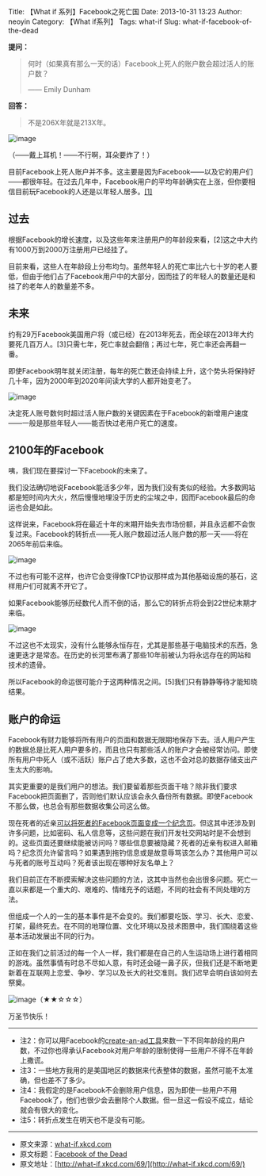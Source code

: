 Title: 【What if 系列】Facebook之死亡国
Date: 2013-10-31 13:23
Author: neoyin
Category: 【What if系列】
Tags: what-if
Slug: what-if-facebook-of-the-dead

**提问：**

> 何时（如果真有那么一天的话）Facebook上死人的账户数会超过活人的账户数？
>
> —— Emily Dunham

**回答：**

> 不是206X年就是213X年。

![image](http://b.hiphotos.bdimg.com/album/s%3D550%3Bq%3D90%3Bc%3Dxiangce%2C100%2C100/sign=abe34096d63f8794d7ff482be2207fc9/d788d43f8794a4c244b844050cf41bd5ad6e3900.jpg?referer=3ae9eeeef536afc3571b0a55871e&x=.jpg)

（——戴上耳机！——不行啊，耳朵要炸了！）

目前Facebook上死人账户并不多。这主要是因为Facebook——以及它的用户们——都很年轻。在过去几年中，Facebook用户的平均年龄确实在上涨，但你要相信目前玩Facebook的人还是以年轻人居多。[[1]](http://www.emarketer.com/Article/Twitter-Use-Drives-Up-LinkedIn-Stalls-UK/1009796)

<!--more-->

**过去**
--------

根据Facebook的增长速度，以及这些年来注册用户的年龄段来看，[2]这之中大约有1000万到2000万注册用户已经挂了。

目前来看，这些人在年龄段上分布均匀。虽然年轻人的死亡率比六七十岁的老人要低，但由于他们占了Facebook用户中的大部分，因而挂了的年轻人的数量还是和挂了的老年人的数量差不多。

**未来**
--------

约有29万Facebook美国用户将（或已经）在2013年死去，而全球在2013年大约要死几百万人。[3]只需七年，死亡率就会翻倍；再过七年，死亡率还会再翻一番。

即使Facebook明年就关闭注册，每年的死亡数还会持续上升，这个势头将保持好几十年，因为2000年到2020年间读大学的人都开始变老了。

![image](http://c.hiphotos.bdimg.com/album/s%3D550%3Bq%3D90%3Bc%3Dxiangce%2C100%2C100/sign=52b7edf256e736d15c138c0dab6b3eff/7aec54e736d12f2e53810d4e4dc2d5628535681c.jpg?referer=59670a9cd358ccbf42ab810ac8f2&x=.jpg)

决定死人账号数何时超过活人账户数的关键因素在于Facebook的新增用户速度——一般是那些年轻人——能否快过老用户死亡的速度。

**2100年的Facebook**
--------------------

咦，我们现在要探讨一下Facebook的未来了。

我们没法确切地说Facebook能活多少年，因为我们没有类似的经验。大多数网站都是短时间内大火，然后慢慢地埋没于历史的尘埃之中，因而Facebook最后的命运也会是如此。

这样说来，Facebook将在最近十年的末期开始失去市场份额，并且永远都不会恢复过来。Facebook的转折点——死人账户数超过活人账户数的那一天——将在2065年前后来临。

![image](http://d.hiphotos.bdimg.com/album/s%3D550%3Bq%3D90%3Bc%3Dxiangce%2C100%2C100/sign=e0eafb3c4d4a20a4351e3cc2a069e91f/6c224f4a20a44623aa0b064c9a22720e0df3d7df.jpg?referer=96d6504212385343d5d8b31111b5&x=.jpg)

不过也有可能不这样，也许它会变得像TCP协议那样成为其他基础设施的基石，这样用户们可就离不开它了。

如果Facebook能够历经数代人而不倒的话，那么它的转折点将会到22世纪末期才来临。

![image](http://b.hiphotos.bdimg.com/album/s%3D550%3Bq%3D90%3Bc%3Dxiangce%2C100%2C100/sign=f30564cd552c11dfdad1bf26531c13ed/f3d3572c11dfa9ec1bcff53960d0f703918fc13f.jpg?referer=c0d34fe7d52a60590b07d52a2fd5&x=.jpg)

不过这也不太现实，没有什么能够永恒存在，尤其是那些基于电脑技术的东西，急速更迭才是常态。在历史的长河里布满了那些10年前被认为将永远存在的网站和技术的遗骨。

所以Facebook的命运很可能介于这两种情况之间。[5]我们只有静静等待才能知晓结果。

**账户的命运**
--------------

Facebook有财力能够将所有用户的页面和数据无限期地保存下去。活人用户产生的数据总是比死人用户要多的，而且也只有那些活人的账户才会被经常访问。即使所有用户中死人（或不活跃）账户占了绝大多数，这也不会对总的数据存储支出产生太大的影响。

其实更重要的是我们用户的想法。我们要留着那些页面干啥？除非我们要求Facebook把页面删了，否则他们默认应该会永久备份所有数据。即使Facebook不那么做，也总会有那些数据收集公司这么做。

现在死者的近亲[可以将死者的Facebook页面变成一个纪念页](https://www.facebook.com/help/contact/305593649477238)。但这其中还涉及到许多问题，比如密码、私人信息等，这些问题在我们开发社交网站时是不会想到的。这些页面还要继续能被访问吗？哪些信息要被隐藏？死者的近亲有权进入邮箱吗？纪念页允许留言吗？如果遇到拖钓信息或是故意辱骂该怎么办？其他用户可以与死者的账号互动吗？死者该出现在哪种好友名单上？

我们目前正在不断摸索解决这些问题的方法，这其中当然也会出很多问题。死亡一直以来都是一个重大的、艰难的、情绪充予的话题，不同的社会有不同处理的方法。

但组成一个人的一生的基本事件是不会变的。我们都要吃饭、学习、长大、恋爱、打架，最终死去。在不同的地理位置、文化环境以及技术图景中，我们围绕着这些基本活动发展出不同的行为。

正如在我们之前活过的每一个人一样，我们都是在自己的人生运动场上进行着相同的游戏。虽然事情有时总不尽如人意，有时还会碰一鼻子灰，但我们还是不断地更新着在互联网上恋爱、争吵、学习以及长大的社交准则。我们迟早会明白该如何去祭奠。

![image](http://e.hiphotos.bdimg.com/album/s%3D550%3Bq%3D90%3Bc%3Dxiangce%2C100%2C100/sign=c9ded95422a446237acaa567a8190333/4e4a20a4462309f734ae0e3c700e0cf3d6cad6df.jpg?referer=62a086265143fbf29c3b921312b5&x=.jpg)（★★☆☆☆）

万圣节快乐！

---

- 注2：你可以用Facebook的[create-an-ad工具](https://www.facebook.com/ads/create)来数一下不同年龄段的用户数，不过你也得承认Facebook对用户年龄的限制使得一些用户不得不在年龄上撒谎。
- 注3：一些地方我用的是美国地区的数据来代表整体的数据，虽然可能不太准确，但也差不了多少。
- 注4：我假定的是Facebook不会删除用户信息，因为即使一些用户不用Facebook了，他们也很少会去删除个人数据。但一旦这一假设不成立，结论就会有很大的变化。
- 注5：转折点发生在明天也不是没有可能。

---

- 原文来源：[what-if.xkcd.com](http://what-if.xkcd.com/69/)
- 原文标题：[Facebook of the Dead](http://source.yeeyan.org/view/497962_88a "Facebook of the Dead")
- 原文地址：[http://what-if.xkcd.com/69/](http://what-if.xkcd.com/69/)

